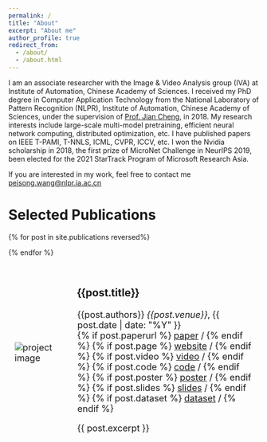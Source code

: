 ```yaml
---
permalink: /
title: "About"
excerpt: "About me"
author_profile: true
redirect_from: 
  - /about/
  - /about.html
---
```


I am an associate researcher with the Image & Video Analysis group (IVA) at Institute of Automation, Chinese Academy of Sciences. I received my PhD degree in Computer Application Technology from the National Laboratory of Pattern Recognition (NLPR), Institute of Automation, Chinese Academy of Sciences, under the supervision of [Prof. Jian Cheng](http://www.nlpr.ia.ac.cn/jcheng/), in 2018. My research interests include large-scale multi-model pretraining, efficient neural network computing, distributed optimization, etc. I have published papers on IEEE T-PAMI, T-NNLS, ICML, CVPR, ICCV, etc. I won the Nvidia scholarship in 2018, the first prize of MicroNet Challenge in NeurIPS 2019,  been elected for the 2021 StarTrack Program of Microsoft Research Asia.

If you are interested in my work, feel free to contact me peisong.wang@nlpr.ia.ac.cn

Selected Publications
======
<table style="font-size:18px;width:100%;border:0px;border-spacing:0px;border-collapse:separate;margin-right:auto;margin-left:auto;">

  {% for post in site.publications reversed%}
  <tr>
    <td style="border: none; padding:2.5%;width:25%;vertical-align:middle;max-width:100px;max-height:100px">
      <img src="/{{post.image}}" alt="project image" style="width:auto; height:auto; max-width:100%;" />
    </td>
    <td style="border: none; padding:2.5%;width:75%;vertical-align:middle">
      <h3>{{post.title}}</h3>
      {{post.authors}}
      <em>{{post.venue}}</em>, {{ post.date | date: "%Y" }}
      <br>
        {% if post.paperurl %}
          <a href="{{post.paperurl}}">paper</a> /
        {% endif %}
        {% if post.page %}
          <a href="{{post.page}}">website</a> /
        {% endif %}
        {% if post.video %}
          <a href="{{post.video}}">video</a> /
        {% endif %}
        {% if post.code %}
          <a href="{{post.code}}">code</a> /
        {% endif %}
        {% if post.poster %}
          <a href="{{post.poster}}">poster</a> /
        {% endif %}
        {% if post.slides %}
          <a href="{{post.slides}}">slides</a> /
        {% endif %}
        {% if post.dataset %}
          <a href="{{post.dataset}}">dataset</a> /
        {% endif %}
      <p></p>
      {{ post.excerpt }}
    </td>
  </tr>
  {% endfor %}
</table>